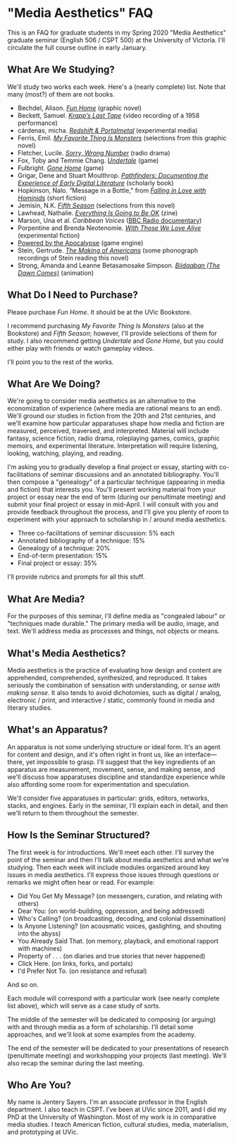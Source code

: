 # "Media Aesthetics" FAQ

This is an FAQ for graduate students in my Spring 2020 "Media Aesthetics" graduate seminar (English 506 / CSPT 500) at the University of Victoria. I'll circulate the full course outline in early January. 

## What Are We Studying? 

We'll study two works each week. Here's a (nearly complete) list. Note that many (most?) of them are not books.  

* Bechdel, Alison. [*Fun Home*](http://www.houghtonmifflinbooks.com/booksellers/press_release/bechdel/) (graphic novel)   
* Beckett, Samuel. [*Krapp’s Last Tape*](https://www.youtube.com/watch?v=otpEwEVFKLc) (video recording of a 1958 performance)   
* cárdenas, micha. [*Redshift & Portalmetal*](http://scalar.usc.edu/works/redshift-and-portalmetal/index)  (experimental media)     
* Ferris, Emil. [*My Favorite Thing Is Monsters*](http://www.fantagraphics.com/my-favorite-thing-is-monsters/) (selections from this graphic novel)     
* Fletcher, Lucile. [*Sorry, Wrong Number*](https://archive.org/details/Suspense-SorryWrongNumber) (radio drama)    
* Fox, Toby and Temmie Chang. [*Undertale*](https://undertale.com/) (game)    
* Fulbright. [*Gone Home*](https://gonehome.game/) (game)    
* Grigar, Dene and Stuart Moulthrop. [*Pathfinders: Documenting the Experience of Early Digital Literature*](http://scalar.usc.edu/works/pathfinders/index)  (scholarly book)  
* Hopkinson, Nalo. “Message in a Bottle," from [*Falling in Love with Hominids*](https://tachyonpublications.com/product/falling-love-hominids/) (short fiction)  
* Jemisin, N.K. [*Fifth Season*](https://www.orbitbooks.net/orbit-excerpts/the-fifth-season/) (selections from this novel)    
* Lawhead, Nathalie. [*Everything Is Going to Be OK*](https://alienmelon.itch.io/everything-is-going-to-be-ok) (zine)    
* Marson, Una et al. *Caribbean Voices* ([BBC Radio documentary](https://www.bbc.co.uk/programmes/p02sbplt))      
* Porpentine and Brenda Neotenomie. [*With Those We Love Alive*](http://collection.eliterature.org/3/work.html?work=with-those-we-love-alive) (experimental fiction)   
* [Powered by the Apocalypse](http://apocalypse-world.com/pbta/) (game engine)    
* Stein, Gertrude. [*The Making of Americans*](http://writing.upenn.edu/pennsound/x/Stein.php) (some phonograph recordings of Stein reading this novel)    
* Strong, Amanda and Leanne Betasamosake Simpson. [*Biidaaban (The Dawn Comes)*](https://www.youtube.com/watch?v=vWjnYKyiUB8) (animation)   

## What Do I Need to Purchase? 

Please purchase *Fun Home*. It should be at the UVic Bookstore. 

I recommend purchasing *My Favorite Thing Is Monsters* (also at the Bookstore) and *Fifth Season*; however, I'll provide selections of them for study. I also recommend getting *Undertale* and *Gone Home*, but you could either play with friends or watch gameplay videos.  

I'll point you to the rest of the works. 

## What Are We Doing? 

We're going to consider media aesthetics as an alternative to the economization of experience (where media are rational means to an end). We'll ground our studies in fiction from the 20th and 21st centuries, and we'll examine how particular apparatuses shape how media and fiction are measured, perceived, traversed, and interpreted. Material will include fantasy, science fiction, radio drama, roleplaying games, comics, graphic memoirs, and experimental literature. Interpretation will require listening, looking, watching, playing, and reading.  

I'm asking you to gradually develop a final project or essay, starting with co-facilitations of seminar discussions and an annotated bibliography. You'll then compose a "genealogy" of a particular technique (appearing in media and fiction) that interests you. You'll present working material from your project or essay near the end of term (during our penultimate meeting) and submit your final project or essay in mid-April. I will consult with you and provide feedback throughout the process, and I'll give you plenty of room to experiment with your approach to scholarship in / around media aesthetics. 

* Three co-facilitations of seminar discussion: 5% each 
* Annotated bibliography of a technique: 15% 
* Genealogy of a technique: 20%
* End-of-term presentation: 15%
* Final project or essay: 35% 

I'll provide rubrics and prompts for all this stuff.  

## What Are Media? 

For the purposes of this seminar, I'll define media as "congealed labour" or "techniques made durable." The primary media will be audio, image, and text. We'll address media as processes and things, not objects or means. 

## What's Media Aesthetics? 

Media aesthetics is the practice of evaluating how design and content are apprehended, comprehended, synthesized, and reproduced. It takes seriously the combination of sensation with understanding, or *sense with making sense*. It also tends to avoid dichotomies, such as digital / analog, electronic / print, and interactive / static, commonly found in media and literary studies. 

## What's an Apparatus? 

An apparatus is not some underlying structure or ideal form. It's an agent for content and design, and it's often right in front us, like an interface&mdash;there, yet impossible to grasp. I'll suggest that the key ingredients of an apparatus are measurement, movement, sense, and making sense, and we'll discuss how apparatuses discipline and standardize experience while also affording some room for experimentation and speculation. 

We'll consider five apparatuses in particular: grids, editors, networks, stacks, and engines. Early in the seminar, I'll explain each in detail, and then we'll return to them throughout the semester.  

## How Is the Seminar Structured? 

The first week is for introductions. We'll meet each other. I'll survey the point of the seminar and then I'll talk about media aesthetics and what we're studying. Then each week will include modules organized around key issues in media aesthetics. I'll express those issues through questions or remarks we might often hear or read. For example: 

* Did You Get My Message? (on messengers, curation, and relating with others) 
* Dear You: (on world-building, oppression, and being addressed) 
* Who's Calling? (on broadcasting, decoding, and colonial dissemination) 
* Is Anyone Listening? (on acousmatic voices, gaslighting, and shouting into the abyss) 
* You Already Said That. (on memory, playback, and emotional rapport with machines) 
* Property of . . . (on diaries and true stories that never happened) 
* Click Here. (on links, forks, and portals) 
* I'd Prefer Not To. (on resistance and refusal) 

And so on. 

Each module will correspond with a particular work (see nearly complete list above), which will serve as a case study of sorts.  

The middle of the semester will be dedicated to composing (or arguing) with and through media as a form of scholarship. I'll detail some approaches, and we'll look at some examples from the academy. 

The end of the semester will be dedicated to your presentations of research (penultimate meeting) and workshopping your projects (last meeting). We'll also recap the seminar during the last meeting. 

## Who Are You? 

My name is Jentery Sayers. I'm an associate professor in the English department. I also teach in CSPT. I've been at UVic since 2011, and I did my PhD at the University of Washington. Most of my work is in comparative media studies. I teach American fiction, cultural studies, media, materialism, and prototyping at UVic. 
